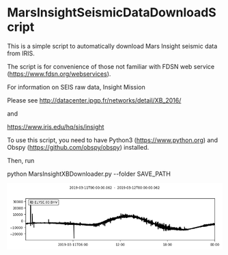 # MarsInsightSeismicDataDownloadScript
This is a simple script to automatically download Mars Insight seismic data from IRIS.

The script is for convenience of those not familiar with FDSN web service (https://www.fdsn.org/webservices).

For information on SEIS raw data, Insight Mission

Please see http://datacenter.ipgp.fr/networks/detail/XB_2016/

and

https://www.iris.edu/hq/sis/insight

To use this script, you need to have Python3 (https://www.python.org) and Obspy (https://github.com/obspy/obspy) installed.

Then, run

python MarsInsightXBDownloader.py --folder SAVE_PATH  

![Example Image](https://github.com/MrXiaoXiao/MarsInsightSeismicDataDownloadScript/blob/master/example_waveform_image.png)
